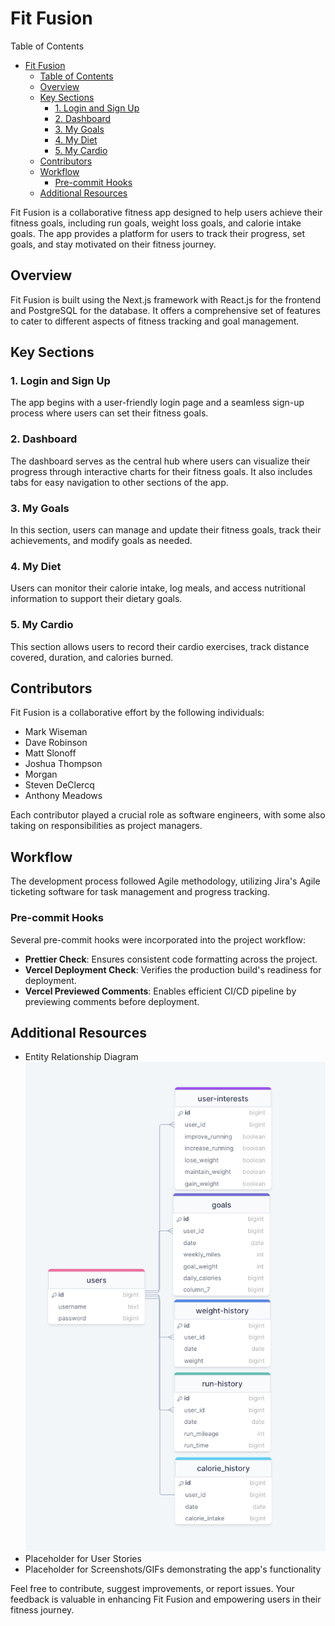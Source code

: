 # Fit Fusion

Table of Contents

- [Fit Fusion](#fit-fusion)
  - [Table of Contents](#table-of-contents)
  - [Overview](#overview)
  - [Key Sections](#key-sections)
    - [1. Login and Sign Up](#1-login-and-sign-up)
    - [2. Dashboard](#2-dashboard)
    - [3. My Goals](#3-my-goals)
    - [4. My Diet](#4-my-diet)
    - [5. My Cardio](#5-my-cardio)
  - [Contributors](#contributors)
  - [Workflow](#workflow)
    - [Pre-commit Hooks](#pre-commit-hooks)
  - [Additional Resources](#additional-resources)

Fit Fusion is a collaborative fitness app designed to help users achieve their fitness goals, including run goals, weight loss goals, and calorie intake goals. The app provides a platform for users to track their progress, set goals, and stay motivated on their fitness journey.

## Overview

Fit Fusion is built using the Next.js framework with React.js for the frontend and PostgreSQL for the database. It offers a comprehensive set of features to cater to different aspects of fitness tracking and goal management.

## Key Sections

### 1. Login and Sign Up

The app begins with a user-friendly login page and a seamless sign-up process where users can set their fitness goals.

### 2. Dashboard

The dashboard serves as the central hub where users can visualize their progress through interactive charts for their fitness goals. It also includes tabs for easy navigation to other sections of the app.

### 3. My Goals

In this section, users can manage and update their fitness goals, track their achievements, and modify goals as needed.

### 4. My Diet

Users can monitor their calorie intake, log meals, and access nutritional information to support their dietary goals.

### 5. My Cardio

This section allows users to record their cardio exercises, track distance covered, duration, and calories burned.

## Contributors

Fit Fusion is a collaborative effort by the following individuals:

- Mark Wiseman
- Dave Robinson
- Matt Slonoff
- Joshua Thompson
- Morgan
- Steven DeClercq
- Anthony Meadows

Each contributor played a crucial role as software engineers, with some also taking on responsibilities as project managers.

## Workflow

The development process followed Agile methodology, utilizing Jira's Agile ticketing software for task management and progress tracking.

### Pre-commit Hooks

Several pre-commit hooks were incorporated into the project workflow:

- **Prettier Check**: Ensures consistent code formatting across the project.
- **Vercel Deployment Check**: Verifies the production build's readiness for deployment.
- **Vercel Previewed Comments**: Enables efficient CI/CD pipeline by previewing comments before deployment.

## Additional Resources

- Entity Relationship Diagram
  ![Entity Relationship Diagram](images/FitFusion-ERD.png)
- Placeholder for User Stories
- Placeholder for Screenshots/GIFs demonstrating the app's functionality

Feel free to contribute, suggest improvements, or report issues. Your feedback is valuable in enhancing Fit Fusion and empowering users in their fitness journey.

